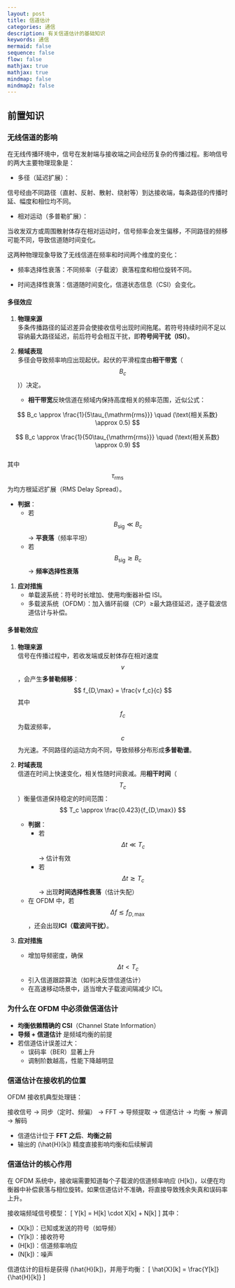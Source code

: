 ```yaml
---
layout: post
title: 信道估计
categories: 通信
description: 有关信道估计的基础知识
keywords: 通信
mermaid: false
sequence: false
flow: false
mathjax: true
mathjax: true
mindmap: false
mindmap2: false
---
```


## 前置知识

### 无线信道的影响

在无线传播环境中，信号在发射端与接收端之间会经历复杂的传播过程。影响信号的两大主要物理现象是：

- 多径（延迟扩展）：

信号经由不同路径（直射、反射、散射、绕射等）到达接收端，每条路径的传播时延、幅度和相位均不同。

- 相对运动（多普勒扩展）：

当收发双方或周围散射体存在相对运动时，信号频率会发生偏移，不同路径的频移可能不同，导致信道随时间变化。

这两种物理现象导致了无线信道在频率和时间两个维度的变化：

- 频率选择性衰落：不同频率（子载波）衰落程度和相位旋转不同。

- 时间选择性衰落：信道随时间变化，信道状态信息（CSI）会变化。

#### 多径效应

1. **物理来源**  
   多条传播路径的延迟差异会使接收信号出现时间拖尾。若符号持续时间不足以容纳最大路径延迟，前后符号会相互干扰，即**符号间干扰（ISI）**。

2. **频域表现**  
   多径会导致频率响应出现起伏。起伏的平滑程度由**相干带宽**（$$B_c$$)）决定。  

   - **相干带宽**反映信道在频域内保持高度相关的频率范围，近似公式：  

$$
B_c \approx \frac{1}{5\tau_{\mathrm{rms}}} \quad (\text{相关系数} \approx 0.5)
$$

$$
B_c \approx \frac{1}{50\tau_{\mathrm{rms}}} \quad (\text{相关系数} \approx 0.9)
$$  
     其中 $$\tau_{\mathrm{rms}}$$ 为均方根延迟扩展（RMS Delay Spread）。

- **判据**：  
  - 若 $$B_{\mathrm{sig}} \ll B_c$$ → **平衰落**（频率平坦）  
  - 若 $$B_{\mathrm{sig}} \gtrsim B_c$$ → **频率选择性衰落**

1. **应对措施**  
   - 单载波系统：符号时长增加、使用均衡器补偿 ISI。  
   - 多载波系统（OFDM）：加入循环前缀（CP）≥最大路径延迟，逐子载波信道估计与补偿。

#### 多普勒效应

1. **物理来源**  
   信号在传播过程中，若收发端或反射体存在相对速度 $$v$$，会产生**多普勒频移**：
   $$
   f_{D,\max} = \frac{v f_c}{c}
   $$
   其中 $$f_c$$ 为载波频率，$$c$$ 为光速。不同路径的运动方向不同，导致频移分布形成**多普勒谱**。

2. **时域表现**  
   信道在时间上快速变化，相关性随时间衰减。用**相干时间**（$$T_c$$）衡量信道保持稳定的时间范围：  
   $$
   T_c \approx \frac{0.423}{f_{D,\max}}
   $$
   - **判据**：  
     - 若 $$\Delta t \ll T_c$$ → 估计有效  
     - 若 $$\Delta t \gtrsim T_c$$ → 出现**时间选择性衰落**（估计失配）  
   - 在 OFDM 中，若 $$\Delta f \lesssim f_{D,\max}$$，还会出现**ICI（载波间干扰）**。

3. **应对措施**  
   - 增加导频密度，确保 $$\Delta t < T_c$$  
   - 引入信道跟踪算法（如判决反馈信道估计）  
   - 在高速移动场景中，适当增大子载波间隔减少 ICI。


### 为什么在 OFDM 中必须做信道估计

- **均衡依赖精确的 CSI**（Channel State Information）
- **导频 + 信道估计** 是频域均衡的前提
- 若信道估计误差过大：
  - 误码率（BER）显著上升
  - 调制阶数越高，性能下降越明显


### 信道估计在接收机的位置

OFDM 接收机典型处理链：

接收信号
→ 同步（定时、频偏）
→ FFT
→ 导频提取
→ 信道估计
→ 均衡
→ 解调
→ 解码

- 信道估计位于 **FFT 之后**、**均衡之前**
- 输出的 \(\hat{H}[k]\) 精度直接影响均衡和后续解调


### 信道估计的核心作用

在 OFDM 系统中，接收端需要知道每个子载波的信道频率响应 \(H[k]\)，以便在均衡器中补偿衰落与相位旋转。如果信道估计不准确，将直接导致残余失真和误码率上升。

接收端频域信号模型：
\[
Y[k] = H[k] \cdot X[k] + N[k]
\]
其中：
- \(X[k]\)：已知或发送的符号（如导频）
- \(Y[k]\)：接收符号
- \(H[k]\)：信道频率响应
- \(N[k]\)：噪声

信道估计的目标是获得 \(\hat{H}[k]\)，并用于均衡：
\[
\hat{X}[k] = \frac{Y[k]}{\hat{H}[k]}
\]
